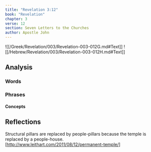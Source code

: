 ```yaml
---
title: "Revelation 3:12"
book: "Revelation"
chapter: 3
verse: 12
section: Seven Letters to the Churches
author: Apostle John
---
```

![[/Greek/Revelation/003/Revelation-003-012G.md#Text]]
![[/Hebrew/Revelation/003/Revelation-003-012H.md#Text]]

## Analysis

### Words

### Phrases

#### Concepts

## Reflections

Structural pillars are replaced by people-pillars because the temple is replaced by a people-house. [http://www.leithart.com/2011/08/12/permanent-temple/]

